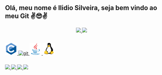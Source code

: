 ## Olá, meu nome é Ilidio Silveira, seja bem vindo ao meu Git ✌️😎✌️

<div align="center">
  <a href="https://github.com/IlidioSilveira"> <img height="175px" src="https://github-readme-stats.vercel.app/api?username=IlidioSilveira&show_icons=true&theme=dracula&include_all_commits=true&count_private=true"/> <img height="120px" src="https://github-readme-stats.vercel.app/api/top-langs/?username=IlidioSilveira&layout=compact&langs_count=7&theme=dracula"/>
    </div>

  <div style="display: inline_block"><br>
<p align="left"> <a href="https://www.cprogramming.com/" target="_blank" rel="noreferrer"> <img src="https://raw.githubusercontent.com/devicons/devicon/master/icons/c/c-original.svg" alt="c" width="40" height="40"/> </a> <a href="https://git-scm.com/" target="_blank" rel="noreferrer"> <img src="https://www.vectorlogo.zone/logos/git-scm/git-scm-icon.svg" alt="git" width="40" height="40"/> </a> <a href="https://www.java.com" target="_blank" rel="noreferrer"> <img src="https://raw.githubusercontent.com/devicons/devicon/master/icons/java/java-original.svg" alt="java" width="40" height="40"/> </a> <a href="https://www.linux.org/" target="_blank" rel="noreferrer"> <img src="https://raw.githubusercontent.com/devicons/devicon/master/icons/linux/linux-original.svg" alt="linux" width="40" height="40"/> </a> </p>
</div>  

  ##
  
<a href = "https://twitter.com/devilidio">
  <img src="https://img.shields.io/badge/Twitter-1DA1F2?style=for-the-badge&logo=twitter&logoColor=white" target="_blank">  
</a>
  
  <a href="https://www.linkedin.com/in/ilidiosilveira/" target="_blank">
    <img src="https://img.shields.io/badge/-LinkedIn-%230077B5?style=for-the-badge&logo=linkedin&logoColor=white" target="_blank">
  </a> 
    
  <a href = "https://www.twitch.tv/ilidio">
    <img src="https://img.shields.io/badge/Twitch-9146FF?style=for-the-badge&logo=twitch&logoColor=white" target="_blank">  
  </a>  
    
  <a href = "https://dev.to/ilidiosilveira">
    <img src="https://img.shields.io/badge/dev.to-0A0A0A?style=for-the-badge&logo=devdotto&logoColor=white" target="_blank">  
  </a>  





